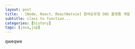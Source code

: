 ```yaml
---
layout: post
title: · [Node, React, ReactNatvie] 참여공유형 SNS 플랫폼 개발
subtitle: class to function...
categories: [history]
tags: [java,jsp]
---
```


qweqwe